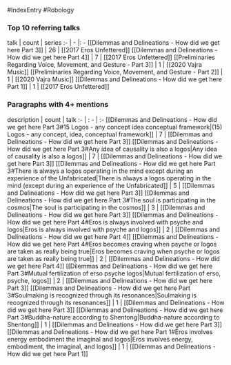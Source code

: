 #IndexEntry #Robology

### Top 10 referring talks
talk | count | series
:- | - |: -
[[Dilemmas and Delineations - How did we get here Part 3]] | 26 | [[2017 Eros Unfettered]]
[[Dilemmas and Delineations - How did we get here Part 4]] | 7 | [[2017 Eros Unfettered]]
[[Preliminaries Regarding Voice, Movement, and Gesture - Part 3]] | 1 | [[2020 Vajra Music]]
[[Preliminaries Regarding Voice, Movement, and Gesture - Part 2]] | 1 | [[2020 Vajra Music]]
[[Dilemmas and Delineations - How did we get here Part 1]] | 1 | [[2017 Eros Unfettered]]

### Paragraphs with 4+ mentions
description | count | talk
:- | : - | :-
[[Dilemmas and Delineations - How did we get here Part 3#15 Logos - any concept idea conceptual framework\|(15) Logos - any concept, idea, conceptual framework]] | 7 | [[Dilemmas and Delineations - How did we get here Part 3]]
[[Dilemmas and Delineations - How did we get here Part 3#Any idea of causality is also a logos\|Any idea of causality is also a logos]] | 7 | [[Dilemmas and Delineations - How did we get here Part 3]]
[[Dilemmas and Delineations - How did we get here Part 3#There is always a logos operating in the mind except during an experience of the Unfabricated\|There is always a logos operating in the mind (except during an experience of the Unfabricated]] | 5 | [[Dilemmas and Delineations - How did we get here Part 3]]
[[Dilemmas and Delineations - How did we get here Part 3#The soul is participating in the cosmos\|The soul is participating in the cosmos]] | 3 | [[Dilemmas and Delineations - How did we get here Part 3]]
[[Dilemmas and Delineations - How did we get here Part 4#Eros is always involved with psyche and logos\|Eros is always involved with psyche and logos]] | 2 | [[Dilemmas and Delineations - How did we get here Part 4]]
[[Dilemmas and Delineations - How did we get here Part 4#Eros becomes craving when psyche or logos are taken as really being true\|Eros becomes craving when psyche or logos are taken as really being true]] | 2 | [[Dilemmas and Delineations - How did we get here Part 4]]
[[Dilemmas and Delineations - How did we get here Part 3#Mutual fertilization of erso psyche logos\|Mutual fertilization of erso, psyche, logos]] | 2 | [[Dilemmas and Delineations - How did we get here Part 3]]
[[Dilemmas and Delineations - How did we get here Part 3#Soulmaking is recognized through its resonances\|Soulmaking is recognized through its resonances]] | 1 | [[Dilemmas and Delineations - How did we get here Part 3]]
[[Dilemmas and Delineations - How did we get here Part 3#Buddha-nature according to Shentong\|Buddha-nature according to Shentong]] | 1 | [[Dilemmas and Delineations - How did we get here Part 3]]
[[Dilemmas and Delineations - How did we get here Part 1#Eros involves energy embodiment the imaginal and logos\|Eros involves energy, embodiment, the imaginal, and logos]] | 1 | [[Dilemmas and Delineations - How did we get here Part 1]]

